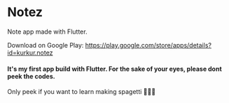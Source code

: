 # Notez

Note app made with Flutter.

Download on Google Play: https://play.google.com/store/apps/details?id=kurkur.notez

#### It's my first app build with Flutter. For the sake of your eyes, please dont peek the codes.

Only peek if you want to learn making spagetti 🍝🍝🍝
